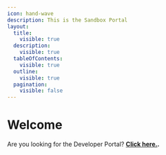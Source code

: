 ```yaml
---
icon: hand-wave
description: This is the Sandbox Portal
layout:
  title:
    visible: true
  description:
    visible: true
  tableOfContents:
    visible: true
  outline:
    visible: true
  pagination:
    visible: false
---
```


# Welcome

Are you looking for the Developer Portal? **<a href="https://younium.gitbook.io/younium">Click here.</a>.**


